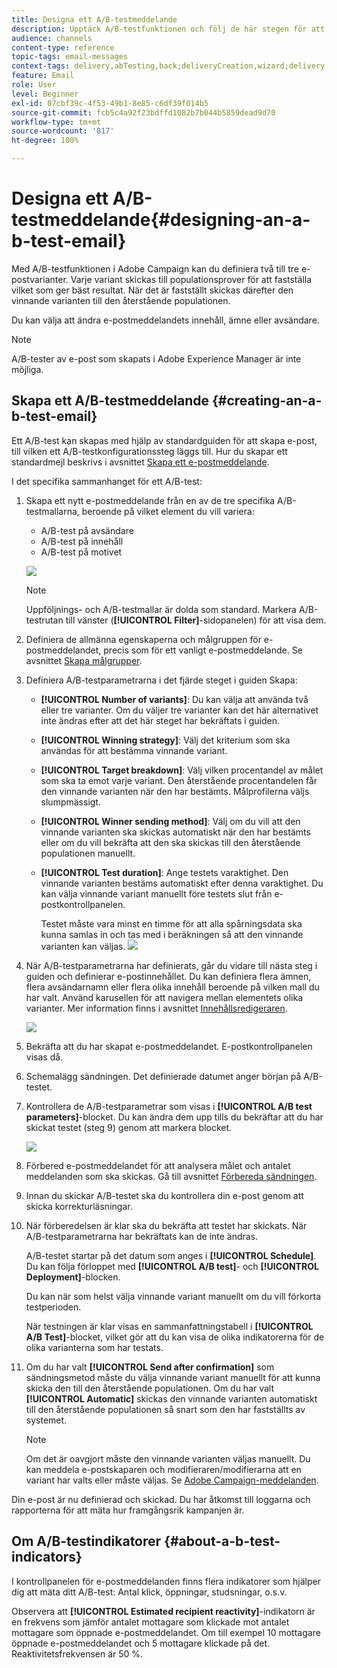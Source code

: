 ```yaml
---
title: Designa ett A/B-testmeddelande
description: Upptäck A/B-testfunktionen och följ de här stegen för att skapa ett e-postmeddelande från en A/B-testmall i Adobe Campaign.
audience: channels
content-type: reference
topic-tags: email-messages
context-tags: delivery,abTesting,back;deliveryCreation,wizard;delivery,main
feature: Email
role: User
level: Beginner
exl-id: 07cbf39c-4f53-49b1-8e85-c6df39f014b5
source-git-commit: fcb5c4a92f23bdffd1082b7b044b5859dead9d70
workflow-type: tm+mt
source-wordcount: '817'
ht-degree: 100%

---
```


# Designa ett A/B-testmeddelande{#designing-an-a-b-test-email}

Med A/B-testfunktionen i Adobe Campaign kan du definiera två till tre e-postvarianter. Varje variant skickas till populationsprover för att fastställa vilket som ger bäst resultat. När det är fastställt skickas därefter den vinnande varianten till den återstående populationen.

Du kan välja att ändra e-postmeddelandets innehåll, ämne eller avsändare.

>[!NOTE]
>
>A/B-tester av e-post som skapats i Adobe Experience Manager är inte möjliga.

## Skapa ett A/B-testmeddelande {#creating-an-a-b-test-email}

Ett A/B-test kan skapas med hjälp av standardguiden för att skapa e-post, till vilken ett A/B-testkonfigurationssteg läggs till. Hur du skapar ett standardmejl beskrivs i avsnittet [Skapa ett e-postmeddelande](../../channels/using/creating-an-email.md).

I det specifika sammanhanget för ett A/B-test:

1. Skapa ett nytt e-postmeddelande från en av de tre specifika A/B-testmallarna, beroende på vilket element du vill variera:

   * A/B-test på avsändare
   * A/B-test på innehåll
   * A/B-test på motivet

   ![](assets/create_ab_testing.png)

   >[!NOTE]
   >
   >Uppföljnings- och A/B-testmallar är dolda som standard. Markera A/B-testrutan till vänster (**[!UICONTROL Filter]**-sidopanelen) för att visa dem.

1. Definiera de allmänna egenskaperna och målgruppen för e-postmeddelandet, precis som för ett vanligt e-postmeddelande. Se avsnittet [Skapa målgrupper](../../audiences/using/creating-audiences.md).
1. Definiera A/B-testparametrarna i det fjärde steget i guiden Skapa:

   * **[!UICONTROL Number of variants]**: Du kan välja att använda två eller tre varianter. Om du väljer tre varianter kan det här alternativet inte ändras efter att det här steget har bekräftats i guiden.
   * **[!UICONTROL Winning strategy]**: Välj det kriterium som ska användas för att bestämma vinnande variant.
   * **[!UICONTROL Target breakdown]**: Välj vilken procentandel av målet som ska ta emot varje variant. Den återstående procentandelen får den vinnande varianten när den har bestämts. Målprofilerna väljs slumpmässigt.
   * **[!UICONTROL Winner sending method]**: Välj om du vill att den vinnande varianten ska skickas automatiskt när den har bestämts eller om du vill bekräfta att den ska skickas till den återstående populationen manuellt.
   * **[!UICONTROL Test duration]**: Ange testets varaktighet. Den vinnande varianten bestäms automatiskt efter denna varaktighet. Du kan välja vinnande variant manuellt före testets slut från e-postkontrollpanelen.

      Testet måste vara minst en timme för att alla spårningsdata ska kunna samlas in och tas med i beräkningen så att den vinnande varianten kan väljas.
   ![](assets/ab_parameters.png)

1. När A/B-testparametrarna har definierats, går du vidare till nästa steg i guiden och definierar e-postinnehållet. Du kan definiera flera ämnen, flera avsändarnamn eller flera olika innehåll beroende på vilken mall du har valt. Använd karusellen för att navigera mellan elementets olika varianter. Mer information finns i avsnittet [Innehållsredigeraren](../../designing/using/designing-content-in-adobe-campaign.md).

   ![](assets/create_ab_testing2.png)

1. Bekräfta att du har skapat e-postmeddelandet. E-postkontrollpanelen visas då.
1. Schemalägg sändningen. Det definierade datumet anger början på A/B-testet.
1. Kontrollera de A/B-testparametrar som visas i **[!UICONTROL A/B test parameters]**-blocket. Du kan ändra dem upp tills du bekräftar att du har skickat testet (steg 9) genom att markera blocket.

   ![](assets/create_ab_testing3.png)

1. Förbered e-postmeddelandet för att analysera målet och antalet meddelanden som ska skickas. Gå till avsnittet [Förbereda sändningen](../../sending/using/preparing-the-send.md).
1. Innan du skickar A/B-testet ska du kontrollera din e-post genom att skicka korrekturläsningar.
1. När förberedelsen är klar ska du bekräfta att testet har skickats. När A/B-testparametrarna har bekräftats kan de inte ändras.

   A/B-testet startar på det datum som anges i **[!UICONTROL Schedule]**. Du kan följa förloppet med **[!UICONTROL A/B test]**- och **[!UICONTROL Deployment]**-blocken.

   Du kan när som helst välja vinnande variant manuellt om du vill förkorta testperioden.

   När testningen är klar visas en sammanfattningstabell i **[!UICONTROL A/B Test]**-blocket, vilket gör att du kan visa de olika indikatorerna för de olika varianterna som har testats.

1. Om du har valt **[!UICONTROL Send after confirmation]** som sändningsmetod måste du välja vinnande variant manuellt för att kunna skicka den till den återstående populationen. Om du har valt **[!UICONTROL Automatic]** skickas den vinnande varianten automatiskt till den återstående populationen så snart som den har fastställts av systemet.

   >[!NOTE]
   >
   >Om det är oavgjort måste den vinnande varianten väljas manuellt. Du kan meddela e-postskaparen och modifieraren/modifierarna att en variant har valts eller måste väljas. Se [Adobe Campaign-meddelanden](../../administration/using/sending-internal-notifications.md).

Din e-post är nu definierad och skickad. Du har åtkomst till loggarna och rapporterna för att mäta hur framgångsrik kampanjen är.

## Om A/B-testindikatorer {#about-a-b-test-indicators}

I kontrollpanelen för e-postmeddelanden finns flera indikatorer som hjälper dig att mäta ditt A/B-test: Antal klick, öppningar, studsningar, o.s.v.

Observera att **[!UICONTROL Estimated recipient reactivity]**-indikatorn är en frekvens som jämför antalet mottagare som klickade mot antalet mottagare som öppnade e-postmeddelandet. Om till exempel 10 mottagare öppnade e-postmeddelandet och 5 mottagare klickade på det. Reaktivitetsfrekvensen är 50 %.
